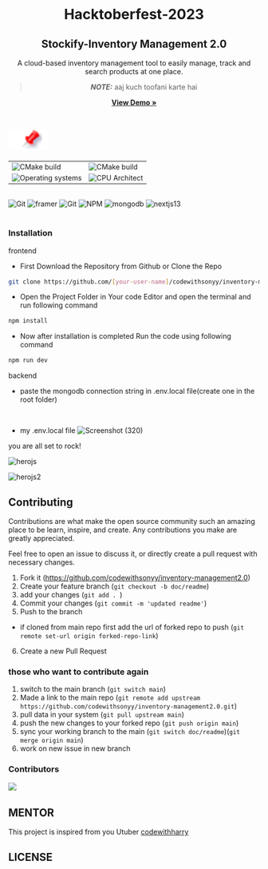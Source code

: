 <br />
<div align="center">
  <h1 align="center">Hacktoberfest-2023</h1>
  <h2 align="center">Stockify-Inventory Management 2.0</h2>
<div align="center">

  <p align="center">

A cloud-based inventory management tool to easily manage, track and search products at one place.<br/>

> **_NOTE:_** aaj kuch toofani karte hai

</p>
</div>
    <a href=""><strong>View Demo »</strong></a>
    <br />
    <br />

  </p>
</div>

## [![](https://raw.githubusercontent.com/aregtech/areg-sdk/master/docs/img/pin.svg)](#project-status)

<table class="no-border">
<tr>
    <td><img src="https://badgen.net/github/stars/codewithsonyy/inventory-management2.0" alt="CMake build"/></td>
    <td><img src="https://badgen.net/github/forks/codewithsonyy/inventory-management2.0" alt="CMake build"/></td>
   
       
  </tr>
  <tr>
    <td><img src="https://img.shields.io/github/issues/codewithsonyy/inventory-management2.0" alt="Operating systems"/></td>
    <td><img src="https://img.shields.io/github/issues-pr/codewithsonyy/inventory-management2.0" alt="CPU Architect"/></td>

  </tr>
</table>
<br />

<div>
	<img height="20" src="https://img.shields.io/badge/react.js-6DA55F?style=for-the-badge&logo=react.js&logoColor=white" alt="Git" title="Git" />
  <img height="20" src="https://img.shields.io/badge/framermotion-%23563D7C.svg?style=for-the-badge&logo=&logoColor=white" alt="framer" title="Git" />
 <img height="30" src="https://img.shields.io/badge/tailwind-%23323330.svg?style=for-the-badge&logo=tailwind&logoColor=%23F7DF1E" alt="Git" title="Git" /> 

  <img height="40" src="https://img.shields.io/badge/NPM-%23CB3837.svg?style=for-the-badge&logo=npm&logoColor=white" alt="NPM" title="NPM" />
 <img height="50" src="https://img.shields.io/badge/mongodb-%23F05033.svg?style=for-the-badge&logo=mongodb&logoColor=white" alt="mongodb" title="GIT" /> 
  <img height="60" src="https://img.shields.io/badge/next.js-%23121011.svg?style=for-the-badge&logo=next.js&logoColor=white" alt="nextjs13" title="Github" /> 
	</div>

<br />

### Installation

frontend

- First Download the Repository from Github or Clone the Repo 

```sh
git clone https://github.com/[your-user-name]/codewithsonyy/inventory-management2.0.git
```

- Open the Project Folder in Your code Editor and open the terminal and run following command

```sh
npm install
```

- Now after installation is completed Run the code using following command

```sh
npm run dev
```

backend
- paste the mongodb connection string in .env.local file(create one in the root folder)

  <br/>
- my .env.local file
![Screenshot (320)](https://github.com/codewithsonyy/inventory-management2.0/assets/114895266/7812c116-7928-468e-b533-5de933b48c80)
  
  
you are all set to rock!



![herojs](https://github.com/codewithsonyy/inventory-management2.0/assets/114895266/1bf5f19f-451d-491a-9cd1-80dea511627d)



![herojs2](https://github.com/codewithsonyy/inventory-management2.0/assets/114895266/21303a14-d0b9-4243-b02e-14a8fc570632)


## Contributing

Contributions are what make the open source community such an amazing place to be learn, inspire, and create. Any contributions you make are greatly appreciated.

Feel free to open an issue to discuss it, or directly create a pull request with necessary changes.

1. Fork it (<https://github.com/codewithsonyy/inventory-management2.0>)
2. Create your feature branch (`git checkout -b doc/readme`)
2. add your changes (`git add . `)
3. Commit your changes (`git commit -m 'updated readme'`)
4. Push to the branch
  - if cloned from main repo first add the url of forked repo to push (`git remote set-url origin forked-repo-link`)
6. Create a new Pull Request

### those who want to contribute again
1. switch to the main branch  (`git switch main`)
2. Made a link to the main repo (`git remote add upstream https://github.com/codewithsonyy/inventory-management2.0.git`)
3. pull data in your system (`git pull upstream main`)
4. push the new changes to your forked repo (`git push origin main`)
5. sync your working branch to the main (`git switch doc/readme`)(`git merge origin main`)
6. work on new issue in new branch


### Contributors

<a href="https://github.com/codewithsonyy/inventory-management2.0/graphs/contributors">
  <img src="https://contrib.rocks/image?repo=codewithsonyy/inventory-management2.0" />
</a>

## MENTOR
This project is inspired from you Utuber [codewithharry](https://github.com/CodeWithHarry)
## LICENSE
